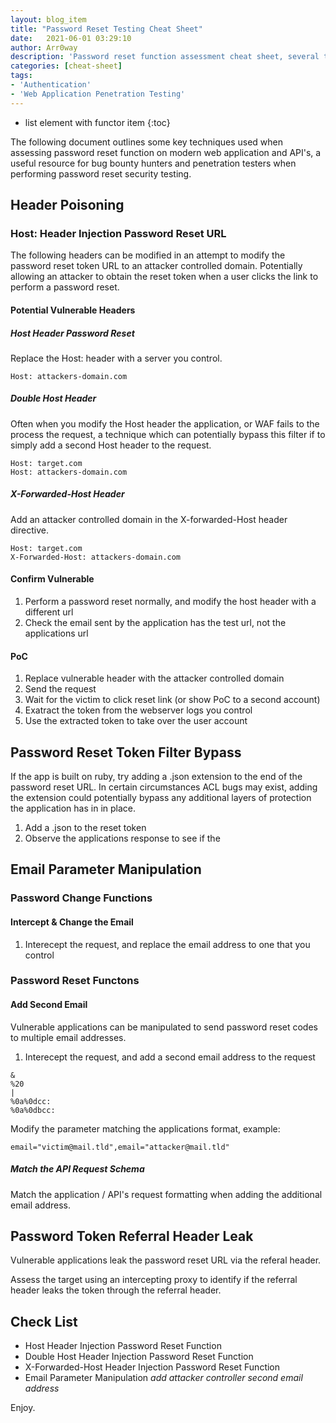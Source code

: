 ```yaml
---
layout: blog_item
title: "Password Reset Testing Cheat Sheet"
date:   2021-06-01 03:29:10
author: Arr0way
description: 'Password reset function assessment cheat sheet, several techniques for assessing password reset functions on web apps and API.'
categories: [cheat-sheet]
tags:
- 'Authentication'
- 'Web Application Penetration Testing'
---
```


* list element with functor item
{:toc}

The following document outlines some key techniques used when assessing password reset function on modern web application and API's, a useful resource for bug bounty hunters and penetration testers when performing password reset security testing.  

<!--more-->


## Header Poisoning 

### Host: Header Injection Password Reset URL

The following headers can be modified in an attempt to modify the password reset token URL to an attacker controlled domain. Potentially allowing an attacker to obtain the reset token when a user clicks the link to perform a password reset. 

#### Potential Vulnerable Headers 

##### Host Header Password Reset

Replace the Host: header with a server you control.

```
Host: attackers-domain.com
```

##### Double Host Header

Often when you modify the Host header the application, or WAF fails to the process the request, a technique which can potentially bypass this filter if to simply add a second Host header to the request. 

```
Host: target.com
Host: attackers-domain.com
```

##### X-Forwarded-Host Header

Add an attacker controlled domain in the X-forwarded-Host header directive.

```
Host: target.com 
X-Forwarded-Host: attackers-domain.com
``` 


#### Confirm Vulnerable 

1. Perform a password reset normally, and modify the host header with a different url
2. Check the email sent by the application has the test url, not the applications url

#### PoC 

1. Replace vulnerable header with the attacker controlled domain 
2. Send the request
3. Wait for the victim to click reset link (or show PoC to a second account)
4. Exatract the token from the webserver logs you control
5. Use the extracted token to take over the user account

## Password Reset Token Filter Bypass

If the app is built on ruby, try adding a .json extension to the end of the password reset URL. In certain circumstances ACL bugs may exist, adding the extension could potentially bypass any additional layers of protection the application has in in place.

1. Add a .json to the reset token
2. Observe the applications response to see if the 

## Email Parameter Manipulation

### Password Change Functions

#### Intercept & Change the Email

1. Interecept the request, and replace the email address to one that you control 

### Password Reset Functons

#### Add Second Email 

Vulnerable applications can be manipulated to send password reset codes to multiple email addresses.  

1. Interecept the request, and add a second email address to the request

```
&
%20
|
%0a%0dcc:
%0a%0dbcc:
```
 
Modify the parameter matching the applications format, example:

```
email="victim@mail.tld",email="attacker@mail.tld"
```

<div class="note tip">
  <h5>Match the API Request Schema</h5>
  <p>Match the application / API's request formatting when adding the additional email address.</p>
</div>


## Password Token Referral Header Leak 

Vulnerable applications leak the password reset URL via the referal header. 

Assess the target using an intercepting proxy to identify if the referral header leaks the token through the referral header. 

## Check List 

- Host Header Injection Password Reset Function 
- Double Host Header Injection Password Reset Function
- X-Forwarded-Host Header Injection Password Reset Function
- Email Parameter Manipulation *add attacker controller second email address*


Enjoy.

